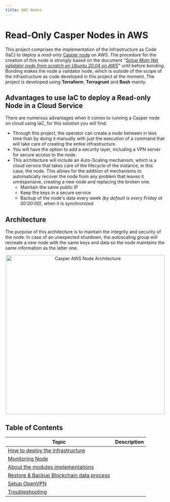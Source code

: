```yaml
---
title: AWS Nodes
---
```


# Read-Only Casper Nodes in AWS

This project comprises the implementation of the Infrastructure as Code (IaC) to deploy a *read-only* [Casper node](https://github.com/casper-network/casper-node) on AWS. The procedure for the creation of this node is strongly based on the document *"[Setup Main Net validator node from scratch on Ubuntu 20.04 on AWS](https://docs.cspr.community/docs/aws/setup-mainnet-validator-from-scratch.html)"* until before *bonding*. Bonding makes the node a validator node, which is outside of the scope of the infrastructure as code developed in this project at the moment. The project is developed using **Terraform**, **Terragrunt** and **Bash** mainly.

## Advantages to use IaC to deploy a Read-only Node in a Cloud Service

There are numerous advantages when it comes to running a Casper node on cloud using IaC, for this solution you will find:

* Through this project, the operator can create a node between in less time than by doing it manually with just the execution of a command that will take care of creating the entire infrastructure.
* You will have the option to add a security layer, including a VPN server for secure access to the node.
* This architecture will include an Auto-Scaling mechanism, which is a cloud service that takes care of the lifecycle of the instance, in this case, the node. This allows for the addition of mechanisms to automatically recover the node from any problem that leaves it unresponsive, creating a new node and replacing the broken one.
  * Maintain the same public IP
  * Keep the keys in a secure service
  * Backup of the node's data every week *(by default is every Friday at 00:00:00)*, when it is synchronized

## Architecture

The purpose of this architecture is to maintain the integrity and security of the node. In case of an unexpected shutdown, the autoscaling group will recreate a new node with the same keys and data so the node maintains the same information as the latter one.

<p align="center">
<img src={"/image/operators/aws-casper.png"} alt="Casper AWS Node Architecture" width="500"/>
</p>

## Table of Contents

| Topic    | Description                                                     |
| ----------- | ------------------------------------------------------------ |
| [How to deploy the infrastructure](./1-deploying.md) |  |
| [Monitoring Node](./2-connecting.md)     |  |
| [About the modules implementations](./3-modules.md) |   |
| [Restore & Backup Blockchain data process](./4-backup.md) |  |
| [Setup OpenVPN](./5-open-vpn.md)      |          |
| [Troubleshooting](./6-troubleshooting.md)  |  |


<!--
Content from:

Directory with the code: https://github.com/casper-ecosystem/casper-node-on-cloud/

https://github.com/casper-ecosystem/casper-node-on-cloud/wiki

https://docs.cspr.community/docs/aws/setup-testnet-validator-from-scratch.html
-->